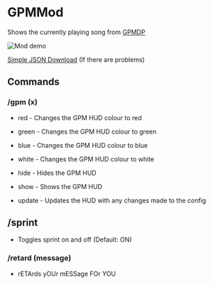 # GPMMod
Shows the currently playing song from [GPMDP](https://www.googleplaymusicdesktopplayer.com)

![Mod demo](https://i.imgur.com/446POGL.png)

[Simple JSON Download](https://code.google.com/archive/p/json-simple/downloads) (If there are problems)

## Commands

### /gpm (x)
- red - Changes the GPM HUD colour to red
- green - Changes the GPM HUD colour to green
- blue - Changes the GPM HUD colour to blue
- white - Changes the GPM HUD colour to white
  
- hide - Hides the GPM HUD
- show - Shows the GPM HUD

- update - Updates the HUD with any changes made to the config

## /sprint
 - Toggles sprint on and off (Default: ON)

### /retard (message)
 - rETArds yOUr mESSage FOr YOU 
 
